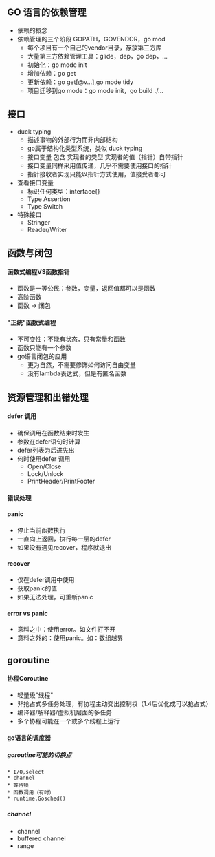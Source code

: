 ## GO 语言的依赖管理
* 依赖的概念
* 依赖管理的三个阶段 GOPATH，GOVENDOR，go mod
    * 每个项目有一个自己的vendor目录，存放第三方库
    * 大量第三方依赖管理工具：glide，dep，go dep，...
    * 初始化：go mode init
    * 增加依赖：go get
    * 更新依赖：go get[@v...],go mode tidy
    * 项目迁移到go mode：go mode init，go build ./...
  

## 接口
* duck typing 
    * 描述事物的外部行为而非内部结构
    * go属于结构化类型系统，类似 duck typing
    * 接口变量 包含 实现者的类型 实现者的值（指针）自带指针
    * 接口变量同样采用值传递，几乎不需要使用接口的指针
    * 指针接收者实现只能以指针方式使用，值接受者都可
* 查看接口变量
    * 标识任何类型：interface{}
    * Type Assertion
    * Type Switch
* 特殊接口
    * Stringer
    * Reader/Writer
  

## 函数与闭包
#### 函数式编程VS函数指针
* 函数是一等公民：参数，变量，返回值都可以是函数
* 高阶函数
* 函数 -> 闭包
#### "正统"函数式编程
* 不可变性：不能有状态，只有常量和函数
* 函数只能有一个参数
* go语言闭包的应用
  * 更为自然，不需要修饰如何访问自由变量
  * 没有lambda表达式，但是有匿名函数
  

## 资源管理和出错处理
#### defer 调用
* 确保调用在函数结束时发生
* 参数在defer语句时计算
* defer列表为后进先出
* 何时使用defer 调用
  * Open/Close
  * Lock/Unlock
  * PrintHeader/PrintFooter
#### 错误处理
#### panic
* 停止当前函数执行
* 一直向上返回，执行每一层的defer
* 如果没有遇见recover，程序就退出
#### recover
* 仅在defer调用中使用
* 获取panic的值
* 如果无法处理，可重新panic
#### error vs panic
* 意料之中：使用error。如文件打不开
* 意料之外的：使用panic。如：数组越界

## goroutine
#### 协程Coroutine
* 轻量级"线程"
* 非抢占式多任务处理，有协程主动交出控制权（1.4后优化成可以抢占式）
* 编译器/解释器/虚拟机层面的多任务
* 多个协程可能在一个或多个线程上运行
#### go语言的调度器
##### goroutine可能的切换点
    * I/O,select
    * channel
    * 等待锁
    * 函数调用（有时）
    * runtime.Gosched()
##### channel
* channel
* buffered channel
* range


  
  